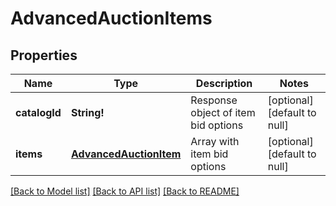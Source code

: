 # AdvancedAuctionItems

## Properties
Name | Type | Description | Notes
------------ | ------------- | ------------- | -------------
**catalogId** | **String!** | Response object of item bid options | [optional] [default to null]
**items** | [**AdvancedAuctionItem**](AdvancedAuctionItem.md) | Array with item bid options | [optional] [default to null]

[[Back to Model list]](../README.md#documentation-for-models) [[Back to API list]](../README.md#documentation-for-api-endpoints) [[Back to README]](../README.md)



